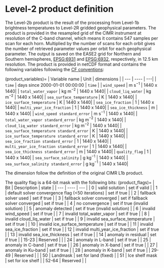 # Level-2 product definition

The Level-2b product is the result of the processing from Level-1b brightness
temperatures to Level-2R gridded geophysical parameters. The product is provided in the resampled
grid of the CIMR instrument at resolution of the C-band channel, which means it contains 547
samples per scan for each horn. Multiplied by the number of scans for each orbit gives the
number of retrieved parameter values per orbit for each geophysical parameter. 
The output is saved on the EASE2 grid for Northern and Southern hemispheres, [EPSG:6931](https://epsg.io/6931) and [EPSG:6932](https://epsg.io/6932), respectively, in 12.5&nbsp;km resolution. 
The product is provided in netCDF format and contains the
following variables following the [CF conventions](http://cfconventions.org/):

(product_variables)=
| Variable name | Unit | dimensions |
| --- | ---- | ---| 
| `time` | days since 2000-01-01 00:00:00 | `time` |
| `wind_speed` | m s$^{-1}$ |  1440 x 1440|
| `total_water_vapor` | kg m$^{-2}$ |  1440 x 1440|
| `cloud_liq_water` | kg m$^{-2}$ |  1440 x 1440|
| `sea_surface_temperature` | K |  1440 x 1440|
| `ice_surface_temperature` | K |  1440 x 1440|
| `sea_ice_fraction` | 1 |  1440 x 1440|
| `multi_year_ice_fraction` | 1 |  1440 x 1440|
| `sea_ice_thickness` | m |  1440 x 1440|
| `wind_speed standard_error` | m s$^{-1}$ |  1440 x 1440|
| `total_water_vapor standard_error` | kg m$^{-2}$ |  1440 x 1440|
| `cloud_liq_water standard_error` | kg m$^{-2}$ |  1440 x 1440|
| `sea_surface_temperature standard_error` | K |  1440 x 1440|
| `ice_surface_temperature standard_error` | K |  1440 x 1440|
| `sea_ice_fraction standard_error` | 1 |  1440 x 1440|
| `multi_year_ice_fraction standard_error` | 1 |  1440 x 1440|
| `sea_ice_thickness standard_error` | m |  1440 x 1440|
| `quality_flag` | 1 |  1440 x 1440| 
| `sea_surface_salinity` | g kg$^{-1}$ |  1440 x 1440|
| `sea_surface_salinity standard_error` | g kg$^{-1}$ |  1440 x 1440|


The dimension follow the definition of the original CIMR L1b product.

The quality flag is a 64-bit mask with the following bits:
(product_flags)=
| Bit | Description | state |
| --- | ---- | --- |
| 0 | valid solution | set if valid |
| 1 | default solver convergence flag (<50 iterations) | set if true |
| 2 | fallback solver used | set if true |
| 3 | fallback solver converged | set if fallback solver converged | set if true | 
| 4 | no convergence | set if true (invalid solution) |
| 5 | anomaly detected | set if true (invalid solution) |
| 6 | invalid wind_speed | set if true |
| 7 | invalid total_water_vapor | set if true |
| 8 | invalid cloud_liq_water | set if true |
| 9 | invalid sea_surface_temperature | set if true |
| 10 | invalid ice_surface_temperature | set if true |
| 11 | invalid sea_ice_fraction | set if true |
| 12 | invalid multi_year_ice_fraction | set if true |
| 13 | invalid sea_ice_thickness | set if true |
| 14 | anomaly in residual | set if true |
| 15-23 | Reserved |  |
| 24 | anomaly in L-band | set if true |
| 25 | anomaly in C-band | set if true |
| 26 | anomaly in X-band | set if true |
| 27 | anomaly in Ku-band | set if true |
| 28 | anomaly in K-band | set if true |
| 29-49 | Reserved |  |
| 50 | Landmask | set for land (fixed) |
| 51 | Ice shelf mask | set for ice shelf |
| 52-64 | Reserved |  |

